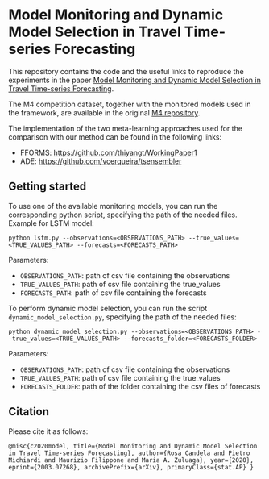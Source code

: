 # Model Monitoring and Dynamic Model Selection in Travel Time-series Forecasting

This repository contains the code and the useful links to reproduce the experiments in the paper [Model Monitoring and Dynamic Model Selection in Travel Time-series Forecasting](https://arxiv.org/abs/2003.07268).

The M4 competition dataset, together with the monitored models used in the framework, are available in the original [M4 repository](https://github.com/Mcompetitions/M4-methods).

The implementation of the two meta-learning approaches used for the comparison with our method can be found in the following links:

- FFORMS: https://github.com/thiyangt/WorkingPaper1
- ADE: https://github.com/vcerqueira/tsensembler

## Getting started

To use one of the available monitoring models, you can run the corresponding python script, specifying the path of the needed files.
Example for LSTM model:

`python lstm.py --observations=<OBSERVATIONS_PATH> --true_values=<TRUE_VALUES_PATH> --forecasts=<FORECASTS_PATH>`

Parameters:

- `OBSERVATIONS_PATH`: path of csv file containing the observations
- `TRUE_VALUES_PATH`: path of csv file containing the true_values
- `FORECASTS_PATH`: path of csv file containing the forecasts

To perform dynamic model selection, you can run the script `dynamic_model_selection.py`, specifying the path of the needed files:

`python dynamic_model_selection.py --observations=<OBSERVATIONS_PATH> --true_values=<TRUE_VALUES_PATH> --forecasts_folder=<FORECASTS_FOLDER>`

Parameters:

- `OBSERVATIONS_PATH`: path of csv file containing the observations
- `TRUE_VALUES_PATH`: path of csv file containing the true_values
- `FORECASTS_FOLDER`: path of the folder containing the csv files of forecasts

## Citation

Please cite it as follows:

`@misc{c2020model,
    title={Model Monitoring and Dynamic Model Selection in Travel Time-series Forecasting},
    author={Rosa Candela and Pietro Michiardi and Maurizio Filippone and Maria A. Zuluaga},
    year={2020},
    eprint={2003.07268},
    archivePrefix={arXiv},
    primaryClass={stat.AP}
}`


